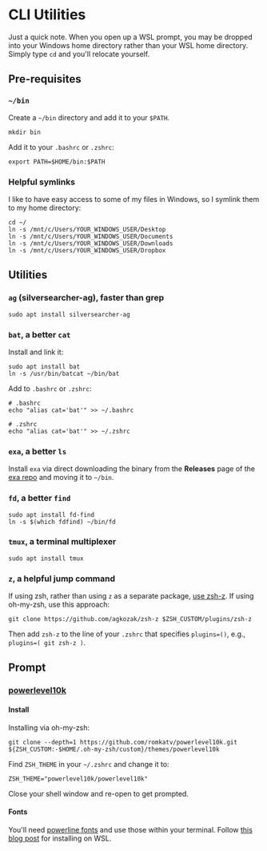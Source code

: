 # CLI Utilities

Just a quick note. When you open up a WSL prompt, you may be dropped into your Windows home directory rather than your WSL home directory. Simply type `cd` and you'll relocate yourself.

## Pre-requisites

### `~/bin`

Create a `~/bin` directory and add it to your `$PATH`.

```
mkdir bin
```

Add it to your `.bashrc` or `.zshrc`:

```
export PATH=$HOME/bin:$PATH
```

### Helpful symlinks

I like to have easy access to some of my files in Windows, so I symlink them to my home directory:

```
cd ~/
ln -s /mnt/c/Users/YOUR_WINDOWS_USER/Desktop
ln -s /mnt/c/Users/YOUR_WINDOWS_USER/Documents
ln -s /mnt/c/Users/YOUR_WINDOWS_USER/Downloads
ln -s /mnt/c/Users/YOUR_WINDOWS_USER/Dropbox
```

## Utilities

### `ag` (silversearcher-ag), faster than grep

```
sudo apt install silversearcher-ag
```

### `bat`, a better `cat`

Install and link it:

```
sudo apt install bat
ln -s /usr/bin/batcat ~/bin/bat
```

Add to `.bashrc` or `.zshrc`:

```
# .bashrc
echo "alias cat='bat'" >> ~/.bashrc

# .zshrc
echo "alias cat='bat'" >> ~/.zshrc
```

### `exa`, a better `ls`

Install `exa` via direct downloading the binary from the **Releases** page of the [exa repo](https://github.com/ogham/exa) and moving it to `~/bin`.

### `fd`, a better `find`

```
sudo apt install fd-find
ln -s $(which fdfind) ~/bin/fd
```

### `tmux`, a terminal multiplexer

```
sudo apt install tmux
```

### `z`, a helpful jump command

If using zsh, rather than using `z` as a separate package, [use zsh-z](https://github.com/agkozak/zsh-z). If using oh-my-zsh, use this approach:

```
git clone https://github.com/agkozak/zsh-z $ZSH_CUSTOM/plugins/zsh-z
```

Then add `zsh-z` to the line of your `.zshrc` that specifies `plugins=()`, e.g., `plugins=( git zsh-z )`.

## Prompt

### [powerlevel10k](https://github.com/romkatv/powerlevel10k)

#### Install

Installing via oh-my-zsh:

```
git clone --depth=1 https://github.com/romkatv/powerlevel10k.git ${ZSH_CUSTOM:-$HOME/.oh-my-zsh/custom}/themes/powerlevel10k
```

Find `ZSH_THEME` in your `~/.zshrc` and change it to:

```
ZSH_THEME="powerlevel10k/powerlevel10k"
```

Close your shell window and re-open to get prompted.

#### Fonts
You'll need [powerline fonts](https://github.com/powerline/fonts) and use those within your terminal. Follow [this blog post](https://medium.com/@slmeng/how-to-install-powerline-fonts-in-windows-b2eedecace58) for installing on WSL.